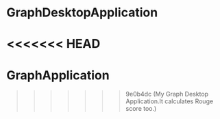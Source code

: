 # GraphDesktopApplication
<<<<<<< HEAD
=======
# GraphApplication
>>>>>>> 9e0b4dc (My Graph Desktop Application.It calculates Rouge score too.)
